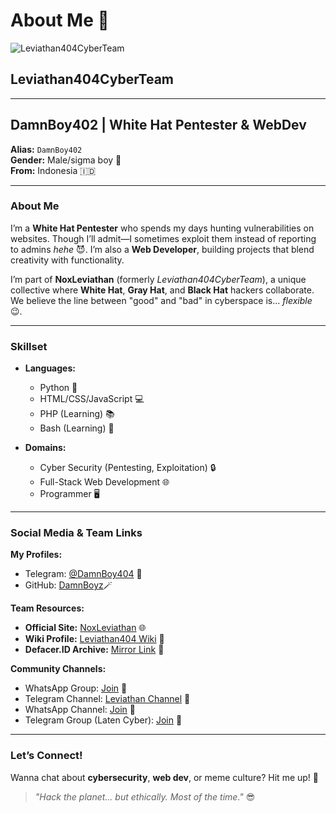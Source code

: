 # About Me 🚀

![Leviathan404CyberTeam](https://e.top4top.io/p_3273l3pva9.gif)  
## Leviathan404CyberTeam

---

## **DamnBoy402 | White Hat Pentester & WebDev**  
**Alias:** `DamnBoy402`  
**Gender:** Male/sigma boy 🧑  
**From:** Indonesia 🇮🇩  

---

### **About Me**  
I’m a **White Hat Pentester** who spends my days hunting vulnerabilities on websites. Though I’ll admit—I sometimes exploit them instead of reporting to admins *hehe* 😈. I’m also a **Web Developer**, building projects that blend creativity with functionality.  

I’m part of **NoxLeviathan** (formerly *Leviathan404CyberTeam*), a unique collective where **White Hat**, **Gray Hat**, and **Black Hat** hackers collaborate. We believe the line between "good" and "bad" in cyberspace is... *flexible* 😉.  

---

### **Skillset**  
- **Languages:**  
  - Python 🐍  
  - HTML/CSS/JavaScript 💻  
  - PHP (Learning) 📚  
  - Bash (Learning) 🐧  

- **Domains:**  
  - Cyber Security (Pentesting, Exploitation) 🔒  
  - Full-Stack Web Development 🌐
  - Programmer 🖥️

---

### **Social Media & Team Links**  
**My Profiles:**  
- Telegram: [@DamnBoy404](https://t.me/DamnBoy404) 📮  
- GitHub: [DamnBoyz](https://github.com/DamnBoy402)🪄  

**Team Resources:**  
- **Official Site:** [NoxLeviathan](https://leviathan404teamcyber.fkzproject.my.id) 🌐  
- **Wiki Profile:** [Leviathan404 Wiki](https://wiki.defacer.id/index.php/Leviathan404TeamCyber) 📖  
- **Defacer.ID Archive:** [Mirror Link](https://defacer.id/archive/onhold/team=Leviathan404TeamCyber/page=1) 📜  

**Community Channels:**  
- WhatsApp Group: [Join](https://chat.whatsapp.com/Fc5jnng5ulL4A2YjdhdULJ) 📲  
- Telegram Channel: [Leviathan Channel](https://t.me/ton618cyber) 📮  
- WhatsApp Channel: [Join](https://whatsapp.com/channel/0029VaeOcyy59PwVACImgZ3d) 📲  
- Telegram Group (Laten Cyber): [Join](https://t.me/+Vjao6txCFPQ0NmNl) 📮  

---

### **Let’s Connect!**  
Wanna chat about **cybersecurity**, **web dev**, or meme culture? Hit me up! 🤝  

> *"Hack the planet... but ethically. Most of the time."* 😎  

